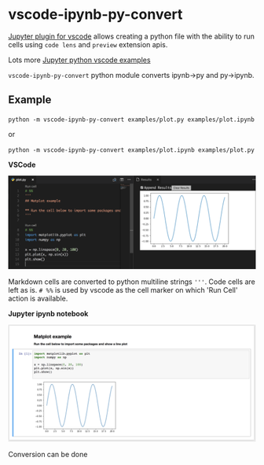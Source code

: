 # vscode-ipynb-py-convert

[Jupyter plugin for vscode](https://marketplace.visualstudio.com/items?itemName=donjayamanne.jupyter) allows creating a python file with the ability to run cells using `code lens` and `preview` extension apis.

Lots more [Jupyter python vscode examples](https://github.com/DonJayamanne/pythonVSCode/wiki/Jupyter-Examples)

`vscode-ipynb-py-convert` python module converts ipynb->py and py->ipynb.

## Example

`python -m vscode-ipynb-py-convert examples/plot.py examples/plot.ipynb`

or

`python -m vscode-ipynb-py-convert examples/plot.ipynb examples/plot.py`


**VSCode**

![](examples/vscode.png)

Markdown cells are converted to python multiline strings `'''`. Code cells are left as is. `# %%` is used by vscode as the cell marker on which 'Run Cell' action is available.


**Jupyter ipynb notebook**

![](examples/jupyter.png)

Conversion can be done
